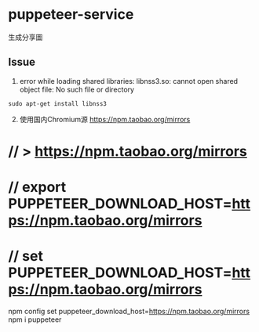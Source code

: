 # puppeteer-service
生成分享圖

## Issue
1. error while loading shared libraries: libnss3.so: cannot open shared object file: No such file or directory

```
sudo apt-get install libnss3
```

2. 使用国内Chromium源
https://npm.taobao.org/mirrors

# // > https://npm.taobao.org/mirrors
# // export PUPPETEER_DOWNLOAD_HOST=https://npm.taobao.org/mirrors
# // set PUPPETEER_DOWNLOAD_HOST=https://npm.taobao.org/mirrors

npm config set puppeteer_download_host=https://npm.taobao.org/mirrors
npm i puppeteer